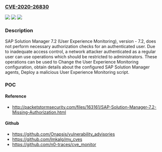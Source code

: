 ### [CVE-2020-26830](https://cve.mitre.org/cgi-bin/cvename.cgi?name=CVE-2020-26830)
![](https://img.shields.io/static/v1?label=Product&message=SAP%20Solution%20Manager%20(User%20Experience%20Monitoring)&color=blue)
![](https://img.shields.io/static/v1?label=Version&message=%3C7.20%20&color=brighgreen)
![](https://img.shields.io/static/v1?label=Vulnerability&message=Missing%20Authorization&color=brighgreen)

### Description

SAP Solution Manager 7.2 (User Experience Monitoring), version - 7.2, does not perform necessary authorization checks for an authenticated user. Due to inadequate access control, a network attacker authenticated as a regular user can use operations which should be restricted to administrators. These operations can be used to Change the User Experience Monitoring configuration, obtain details about the configured SAP Solution Manager agents, Deploy a malicious User Experience Monitoring script.

### POC

#### Reference
- http://packetstormsecurity.com/files/163161/SAP-Solution-Manager-7.2-Missing-Authorization.html

#### Github
- https://github.com/Onapsis/vulnerability_advisories
- https://github.com/lmkalg/my_cves
- https://github.com/n0-traces/cve_monitor

